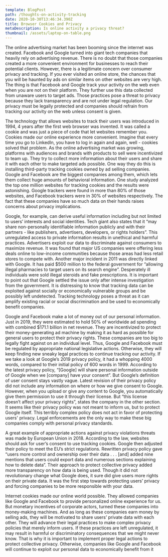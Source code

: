 ```yaml
---
template: BlogPost
path: /thoughts-on-activity-tracking
date: 2020-10-30T13:46:34.390Z
title: Browser Cookies and Privacy
metaDescription: Is online activity a privacy threat?
thumbnail: /assets/laptop-on-table.png
---
```

The online advertising market has been booming since the internet was created. Facebook and Google turned into giant tech companies that heavily rely on advertising revenue. There is no doubt that those companies created a more convenient environment for businesses to reach their potential clients. However, there is a legitimate concern over consumer privacy and tracking. If you ever visited an online store, the chances that you will be haunted by ads on similar items on other websites are very high. The thing is that Facebook and Google track your activity on the web even when you are not on their platform. They further use this data collected from unaware users to target ads. Those practices pose a threat to privacy because they lack transparency and are not under legal regulation. Our privacy must be legally protected and companies should refrain from tracking our activity on the web unless consent is given.

The technology that allows websites to track their users was introduced in 1994, 4 years after the first web browser was invented. It was called a cookie and was just a piece of code that let websites remember you. Cookies made our online experience more convenient. Imagine that every time you go to LinkedIn, you have to log in again and again, well - cookies solved that problem. As the online advertising market was growing, platforms with audiences and brands with products to sell were incentivized to team up. They try to collect more information about their users and share it with each other to make targeted ads possible. One way they do this is installing third-party tracking cookies owned by ad selling companies. Google and Facebook are the biggest companies among them, which lets them collect huge amounts of behavioral information. One study analyzed the top one million websites for tracking cookies and the results were astonishing. Google trackers were found in more than 80% of those websites, and Facebook trackers were in 30% of websites respectively. The fact that these companies have so much data on their hands raises concerns about privacy implications.

Google, for example, can derive useful information including but not limited to users’ interests and social identities. Tech giant also states that it “may share non-personally identifiable information publicly and with their partners - like publishers, advertisers, developers, or rights holders”. This unregulated access to private information results in unethical and harmful practices. Advertisers exploit our data to discriminate against consumers to maximize revenue. It was found that major US companies were offering less deals online to low-income communities because those areas had less retail stores to compete with. Another major incident in 2011 was directly linked with Google. It has paid $500 million to the federal government for “allowing illegal pharmacies to target users on its search engine”. Desperately ill individuals were sold illegal steroids and fake prescriptions. It is important to point out that Google settled the issue only after intense investigation from the government. It is distressing to know that tracking data can be exploited against socially or economically vulnerable groups and be possibly left undetected. Tracking technology poses a threat as it can amplify existing racial or social discrimination and be used to economically benefit companies.

Google and Facebook make a lot of money out of our personal information. Just in 2019, they were estimated to hold 50% of worldwide ad spending with combined $171.1 billion in net revenue. They are incentivized to protect their money-generating ad machine by making it as hard as possible for general users to protect their privacy rights. These companies are too big to legally fight against on an individual level. Thus, Google and Facebook must be regulated by appropriate national legislative actions. Otherwise, they will keep finding new sneaky legal practices to continue tracking our activity. If we take a look at Google’s 2019 privacy policy, it had a whopping 4000 words, compared to their initial policy of 600 words in 1999. According to the latest privacy policy, “\[Google] will share personal information outside of Google when we \[company] have your consent”. But Google’s definition of user consent stays vastly vague. Latest revision of their privacy policy did not include any information on where or how we give consent to Google. However, when you upload or give any content to Google, you automatically give them permission to use it through their license. But “this license doesn’t affect your privacy rights”, states the company in the other section. It seems like their privacy policy was not meant to inform us, but to protect Google itself. This terribly complex policy does not act in favor of protecting users' privacy. Legal enforcements are the only way to make these big companies comply with personal privacy standards.

A great example of appropriate actions against privacy violations threats was made by European Union in 2018. According to the law, websites should ask for user’s consent to use tracking cookies. Google then adjusted their policy to meet the EU’s strict regulations. Rewritten privacy policy gave “users more control and ownership over their data . . . \[and] added nine mentions that users could export data and numerous sections explaining how to delete data”. Their approach to protect collective privacy added more transparency on how data is being used. Though it did not revolutionary change what Google does, it sure did give users more rights on their private data. It was the first step towards protecting users’ privacy and forcing companies to be more responsible with your data.

Internet cookies made our online world possible. They allowed companies like Google and Facebook to provide personalized online experience for us. But monetary incentives of corporate actors, turned these companies into money-making machines. And as long as these companies earn money by selling ads, they will be motivated to share users’ private data with each other. They will advance their legal practices to make complex privacy policies that merely inform users. If these practices are left unregulated, it may result in harmful or discriminatory consequences that we might never know. That is why it is important to implement proper legal actions to protect collective privacy. Otherwise, companies like Google and Facebook will continue to exploit our personal data to economically benefit from it
